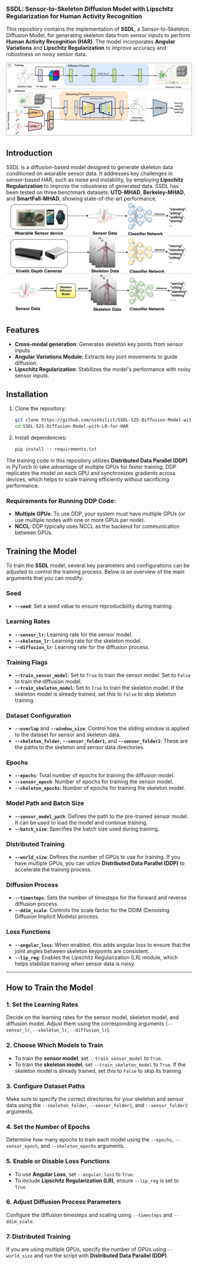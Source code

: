 ### SSDL: Sensor-to-Skeleton Diffusion Model with Lipschitz Regularization for Human Activity Recognition ###

This repository contains the implementation of **SSDL**, a Sensor-to-Skeleton Diffusion Model, for generating skeleton data from sensor inputs to perform **Human Activity Recognition (HAR)**. The model incorporates **Angular Variations** and **Lipschitz Regularization** to improve accuracy and robustness on noisy sensor data.

![Figure 1](figures/fig2_model/fig2_model-1.png)

## Introduction
SSDL is a diffusion-based model designed to generate skeleton data conditioned on wearable sensor data. It addresses key challenges in sensor-based HAR, such as noise and instability, by employing **Lipschitz Regularization** to improve the robustness of generated data. SSDL has been tested on three benchmark datasets: **UTD-MHAD**, **Berkeley-MHAD**, and **SmartFall-MHAD**, showing state-of-the-art performance.
![Figure 2](figures/Fig1_intro/Fig1_intro-1.png)

## Features
- **Cross-modal generation**: Generates skeleton key points from sensor inputs.
- **Angular Variations Module**: Extracts key joint movements to guide diffusion.
- **Lipschitz Regularization**: Stabilizes the model's performance with noisy sensor inputs.

## Installation
1. Clone the repository:
    ```bash
    git clone https://github.com/nikhiliit/SSDL-S2S-Diffusion-Model-with-LR-for-HAR.git
    cd SSDL-S2S-Diffusion-Model-with-LR-for-HAR
    ```

2. Install dependencies:
    ```bash
    pip install -r requirements.txt
    ```

The training code in this repository utilizes **Distributed Data Parallel (DDP)** in PyTorch to take advantage of multiple GPUs for faster training. DDP replicates the model on each GPU and synchronizes gradients across devices, which helps to scale training efficiently without sacrificing performance.

### Requirements for Running DDP Code:
- **Multiple GPUs**: To use DDP, your system must have multiple GPUs (or use multiple nodes with one or more GPUs per node).
- **NCCL**: DDP typically uses NCCL as the backend for communication between GPUs.

## Training the Model

To train the **SSDL** model, several key parameters and configurations can be adjusted to control the training process. Below is an overview of the main arguments that you can modify:

### Seed
- **`--seed`**: Set a seed value to ensure reproducibility during training.

### Learning Rates
- **`--sensor_lr`**: Learning rate for the sensor model.
- **`--skeleton_lr`**: Learning rate for the skeleton model.
- **`--diffusion_lr`**: Learning rate for the diffusion process.

### Training Flags
- **`--train_sensor_model`**: Set to `True` to train the sensor model. Set to `False` to train the diffusion model.
- **`--train_skeleton_model`**: Set to `True` to train the skeleton model. If the skeleton model is already trained, set this to `False` to skip skeleton training.

### Dataset Configuration
- **`--overlap`** and **`--window_size`**: Control how the sliding window is applied to the dataset for sensor and skeleton data.
- **`--skeleton_folder`**, **`--sensor_folder1`**, and **`--sensor_folder2`**: These are the paths to the skeleton and sensor data directories.

### Epochs
- **`--epochs`**: Total number of epochs for training the diffusion model.
- **`--sensor_epoch`**: Number of epochs for training the sensor model.
- **`--skeleton_epochs`**: Number of epochs for training the skeleton model.

### Model Path and Batch Size
- **`--sensor_model_path`**: Defines the path to the pre-trained sensor model. It can be used to load the model and continue training.
- **`--batch_size`**: Specifies the batch size used during training.

### Distributed Training
- **`--world_size`**: Defines the number of GPUs to use for training. If you have multiple GPUs, you can utilize **Distributed Data Parallel (DDP)** to accelerate the training process.

### Diffusion Process
- **`--timesteps`**: Sets the number of timesteps for the forward and reverse diffusion process.
- **`--ddim_scale`**: Controls the scale factor for the DDIM (Denoising Diffusion Implicit Models) process.

### Loss Functions
- **`--angular_loss`**: When enabled, this adds angular loss to ensure that the joint angles between skeleton keypoints are consistent.
- **`--lip_reg`**: Enables the Lipschitz Regularization (LR) module, which helps stabilize training when sensor data is noisy.

---

## How to Train the Model

### 1. Set the Learning Rates
Decide on the learning rates for the sensor model, skeleton model, and diffusion model. Adjust them using the corresponding arguments (`--sensor_lr`, `--skeleton_lr`, `--diffusion_lr`).

### 2. Choose Which Models to Train
- To train the **sensor model**, set `--train_sensor_model` to `True`.
- To train the **skeleton model**, set `--train_skeleton_model` to `True`. If the skeleton model is already trained, set this to `False` to skip its training.

### 3. Configure Dataset Paths
Make sure to specify the correct directories for your skeleton and sensor data using the `--skeleton_folder`, `--sensor_folder1`, and `--sensor_folder2` arguments.

### 4. Set the Number of Epochs
Determine how many epochs to train each model using the `--epochs`, `--sensor_epoch`, and `--skeleton_epochs` arguments.

### 5. Enable or Disable Loss Functions
- To use **Angular Loss**, set `--angular_loss` to `True`.
- To include **Lipschitz Regularization (LR)**, ensure `--lip_reg` is set to `True`.

### 6. Adjust Diffusion Process Parameters
Configure the diffusion timesteps and scaling using `--timesteps` and `--ddim_scale`.

### 7. Distributed Training
If you are using multiple GPUs, specify the number of GPUs using `--world_size` and run the script with **Distributed Data Parallel (DDP)**.

